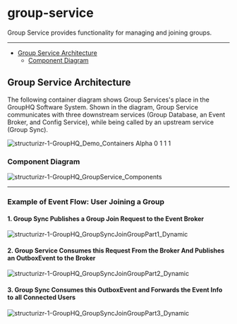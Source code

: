# group-service
Group Service provides functionality for managing and joining groups.
<hr>

- [Group Service Architecture](#Group-Service-Architecture)
  - [Component Diagram](#Component-Diagram)

## Group Service Architecture
The following container diagram shows Group Services's place in the GroupHQ Software System. 
Shown in the diagram, Group Service communicates with three downstream services (Group Database, an Event Broker, and Config Service), while being called by an upstream service (Group Sync).
<br>

![structurizr-1-GroupHQ_Demo_Containers Alpha 0 1 1 1](https://github.com/GroupHQ/group-service/assets/88041024/d25bab2e-fedc-43a0-83f0-4dff2206ec97)

### Component Diagram
![structurizr-1-GroupHQ_GroupService_Components](https://github.com/GroupHQ/group-service/assets/88041024/7806d241-b131-44ed-8f12-8975ae426d7c)
<hr>

### Example of Event Flow: User Joining a Group
#### 1. Group Sync Publishes a Group Join Request to the Event Broker
![structurizr-1-GroupHQ_GroupSyncJoinGroupPart1_Dynamic](https://github.com/GroupHQ/group-service/assets/88041024/443ed17a-8237-4ada-a96f-0885ca0bcee8)
#### 2. Group Service Consumes this Request From the Broker And Publishes an OutboxEvent to the Broker
![structurizr-1-GroupHQ_GroupSyncJoinGroupPart2_Dynamic](https://github.com/GroupHQ/group-service/assets/88041024/37f16cf4-f9b0-4c13-a875-0d0ba8df31b3)
#### 3. Group Sync Consumes this OutboxEvent and Forwards the Event Info to all Connected Users
![structurizr-1-GroupHQ_GroupSyncJoinGroupPart3_Dynamic](https://github.com/GroupHQ/group-service/assets/88041024/0fd2812a-60a0-43e3-9d6a-4ac9977e6e1b)
